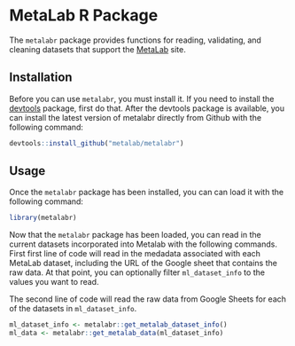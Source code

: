 # MetaLab R Package

The `metalabr` package provides functions for reading, validating, and
cleaning datasets that support the [MetaLab](https://github.com/langcog/metalab2) site.

## Installation

Before you can use `metalabr`, you must install it. If you need to
install the [devtools](https://github.com/r-lib/devtools) package, first do that. After the devtools
package is available, you can install the latest version of metalabr
directly from Github with the following command:

```r 
devtools::install_github("metalab/metalabr")
```
## Usage

Once the `metalabr` package has been installed, you can can load it with
the following command:

```r
library(metalabr)
```

Now that the `metalabr` package has been loaded, you can read in the
current datasets incorporated into Metalab with the following
commands. First first line of code will read in the medadata
associated with each MetaLab dataset, including the URL of the Google
sheet that contains the raw data. At that point, you can optionally
filter `ml_dataset_info` to the values you want to read.

The second line of code will read the raw data from Google Sheets for
each of the datasets in `ml_dataset_info`.

```r
ml_dataset_info <- metalabr::get_metalab_dataset_info()
ml_data <- metalabr::get_metalab_data(ml_dataset_info)
```
